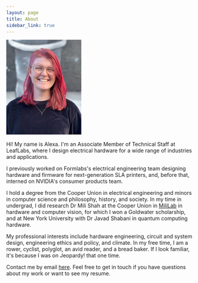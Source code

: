```yaml
---
layout: page
title: About
sidebar_link: true
---
```


<img src="/assets/images/alexa_leaf.jpg" alt="Alexa, who has shoulder-length pink hair and wire-rimmed glasses, stands in front of a grey brick wall" width="200"/>

Hi! My name is Alexa. I'm an Associate Member of Technical Staff at LeafLabs, where I design electrical hardware for a wide range of industries and applications.

I previously worked on Formlabs's electrical engineering team designing hardware and firmware for next-generation SLA printers, and, before that, interned on NVIDIA's consumer products team.

I hold a degree from the Cooper Union in electrical engineering and minors in computer science and philosophy, history, and society. In my time in undergrad, I did research Dr Mili Shah at the Cooper Union in [MiliLab](http://faculty.cooper.edu/mili/miliLab/index.html) in hardware and computer vision, for which I won a Goldwater scholarship, and at New York University with Dr Javad Shabani in quantum computing hardware.

My professional interests include hardware engineering, circuit and system design, engineering ethics and policy, and climate. In my free time, I am a rower, cyclist, polyglot, an avid reader, and a bread baker. If I look familiar, it's because I was on Jeopardy! that one time.

Contact me by email [here](mailto:alexajakob@tutanota.com). Feel free to get in touch if you have questions about my work or want to see my resume.
